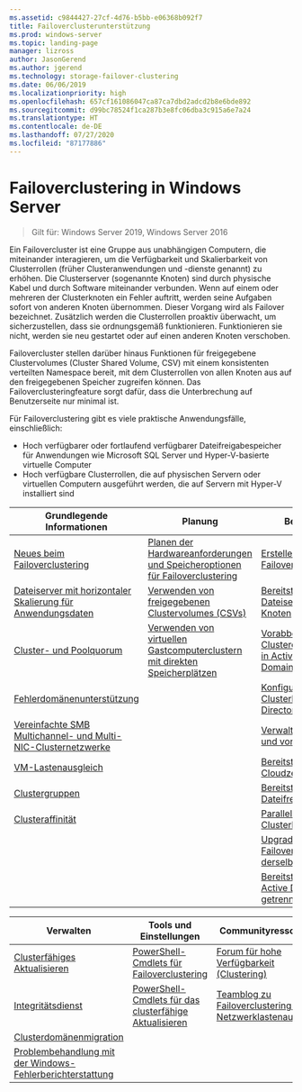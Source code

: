 ```yaml
---
ms.assetid: c9844427-27cf-4d76-b5bb-e06368b092f7
title: Failoverclusterunterstützung
ms.prod: windows-server
ms.topic: landing-page
manager: lizross
author: JasonGerend
ms.author: jgerend
ms.technology: storage-failover-clustering
ms.date: 06/06/2019
ms.localizationpriority: high
ms.openlocfilehash: 657cf161086047ca87ca7dbd2adcd2b8e6bde892
ms.sourcegitcommit: d99bc78524f1ca287b3e8fc06dba3c915a6e7a24
ms.translationtype: HT
ms.contentlocale: de-DE
ms.lasthandoff: 07/27/2020
ms.locfileid: "87177886"
---
```

# <a name="failover-clustering-in-windows-server"></a>Failoverclustering in Windows Server

> Gilt für: Windows Server 2019, Windows Server 2016

Ein Failovercluster ist eine Gruppe aus unabhängigen Computern, die miteinander interagieren, um die Verfügbarkeit und Skalierbarkeit von Clusterrollen (früher Clusteranwendungen und -dienste genannt) zu erhöhen. Die Clusterserver (sogenannte Knoten) sind durch physische Kabel und durch Software miteinander verbunden. Wenn auf einem oder mehreren der Clusterknoten ein Fehler auftritt, werden seine Aufgaben sofort von anderen Knoten übernommen. Dieser Vorgang wird als Failover bezeichnet. Zusätzlich werden die Clusterrollen proaktiv überwacht, um sicherzustellen, dass sie ordnungsgemäß funktionieren. Funktionieren sie nicht, werden sie neu gestartet oder auf einen anderen Knoten verschoben.

Failovercluster stellen darüber hinaus Funktionen für freigegebene Clustervolumes (Cluster Shared Volume, CSV) mit einem konsistenten verteilten Namespace bereit, mit dem Clusterrollen von allen Knoten aus auf den freigegebenen Speicher zugreifen können. Das Failoverclusteringfeature sorgt dafür, dass die Unterbrechung auf Benutzerseite nur minimal ist.

Für Failoverclustering gibt es viele praktische Anwendungsfälle, einschließlich:

* Hoch verfügbarer oder fortlaufend verfügbarer Dateifreigabespeicher für Anwendungen wie Microsoft SQL Server und Hyper-V-basierte virtuelle Computer
* Hoch verfügbare Clusterrollen, die auf physischen Servern oder virtuellen Computern ausgeführt werden, die auf Servern mit Hyper-V installiert sind

| **Grundlegende Informationen**                                                               |  **Planung**                          |  **Bereitstellung**       |
| -------------                                                                |  --------------                        | --------------------- |
| [Neues beim Failoverclustering](whats-new-in-failover-clustering.md)    | [Planen der Hardwareanforderungen und Speicheroptionen für Failoverclustering](clustering-requirements.md)  | [Erstellen eines Failoverclusters](create-failover-cluster.md) |
| [Dateiserver mit horizontaler Skalierung für Anwendungsdaten](sofs-overview.md)               | [Verwenden von freigegebenen Clustervolumes (CSVs)](failover-cluster-csvs.md) | [Bereitstellen eines Dateiservers mit zwei Knoten](deploy-two-node-clustered-file-server.md) |
|  [Cluster- und Poolquorum](../storage/storage-spaces/understand-quorum.md)   |  [Verwenden von virtuellen Gastcomputerclustern mit direkten Speicherplätzen](../storage/storage-spaces/storage-spaces-direct-in-vm.md)       | [Vorabbereitstellen von Clustercomputerobjekten in Active Directory Domain Services](prestage-cluster-adds.md) |
| [Fehlerdomänenunterstützung](fault-domains.md)                                 |                                 | [Konfigurieren von Clusterkonten in Active Directory](configure-ad-accounts.md) |
| [Vereinfachte SMB Multichannel- und Multi-NIC-Clusternetzwerke](smb-multichannel.md) |                       | [Verwalten des Quorums und von Zeugen](manage-cluster-quorum.md) |
| [VM-Lastenausgleich](vm-load-balancing-overview.md)                         |                             | [Bereitstellen eines Cloudzeugen](deploy-cloud-witness.md) |
| [Clustergruppen](../storage/storage-spaces/cluster-sets.md)                  |                             |[Bereitstellen eines Dateifreigabezeugen](file-share-witness.md) |
| [Clusteraffinität](cluster-affinity.md)                                     |                            | [Paralleles Upgrade für Clusterbetriebssystem](cluster-operating-system-rolling-upgrade.md) |
|                                                                             |                            | [Upgrade eines Failoverclusters auf derselben Hardware](upgrade-option-same-hardware.md) |
|                                                                            |                             | [Bereitstellen eines von Active Directory getrennten Clusters](/previous-versions/windows/it-pro/windows-server-2012-R2-and-2012/dn265970\(v%3dws.11\))

|**Verwalten**  |  **Tools und Einstellungen**  |  **Communityressourcen**       |
| ------------- |  -------------- | --------------------- |
| [Clusterfähiges Aktualisieren](cluster-aware-updating.md)    |   [PowerShell-Cmdlets für Failoverclustering](https://docs.microsoft.com/powershell/module/failoverclusters/?view=win10-ps)      |  [Forum für hohe Verfügbarkeit (Clustering)](https://go.microsoft.com/fwlink/p/?LinkId=230641)       |
|  [Integritätsdienst](health-service-overview.md)   |   [PowerShell-Cmdlets für das clusterfähige Aktualisieren](https://docs.microsoft.com/powershell/module/clusterawareupdating/?view=win10-ps)      | [Teamblog zu Failoverclustering und Netzwerklastenausgleich](https://blogs.msdn.com/b/clustering/)        |
|  [Clusterdomänenmigration](cluster-domain-migration.md)   |         |         |
|  [Problembehandlung mit der Windows-Fehlerberichterstattung](troubleshooting-using-wer-reports.md)   |         |         |
